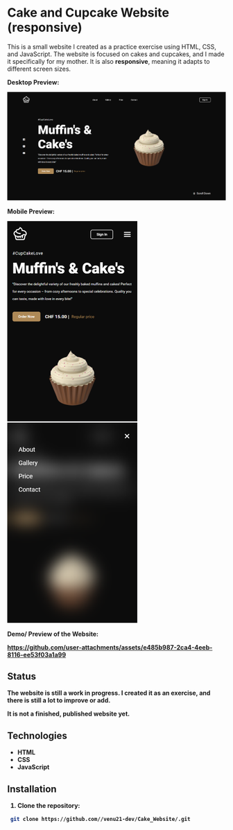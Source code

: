 # Cake and Cupcake Website (responsive)

This is a small website I created as a practice exercise using HTML, CSS, and JavaScript. The website is focused on cakes and cupcakes, and I made it specifically for my mother.
It is also **responsive**, meaning it adapts to different screen sizes.

<p><b>Desktop Preview:


<p><img src="Preview_Cake_Website.png" width="600px">    


<p><b>Mobile Preview:

<img src="Preview_Phone.png" width="300px">      <img src="Preview_Phone_Nav.png" width="300px"> 


<p><b>Demo/ Preview of the Website:

https://github.com/user-attachments/assets/e485b987-2ca4-4eeb-8116-ee53f03a1a99


## Status

The website is still a work in progress. I created it as an exercise, and there is still a lot to improve or add. <p>
It is not a finished, published website yet.

## Technologies

- HTML
- CSS
- JavaScript

## Installation

1. Clone the repository:

  ```bash
   git clone https://github.com//venu21-dev/Cake_Website/.git
